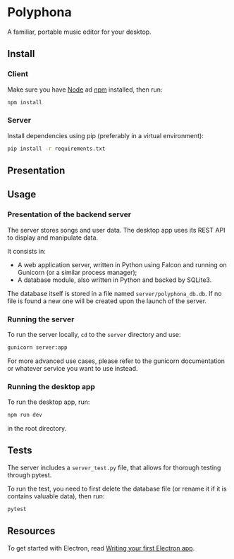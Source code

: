 # Polyphona

A familiar, portable music editor for your desktop. 

## Install

### Client

Make sure you have [Node] ad [npm] installed, then run:

``` bash
npm install
```

### Server

Install dependencies using pip (preferably in a virtual environment):

```bash
pip install -r requirements.txt
```

## Presentation

## Usage

### Presentation of the backend server

The server stores songs and user data. The desktop app uses its REST API
to display and manipulate data.

It consists in:

- A web application server, written in Python using Falcon and running on Gunicorn (or a similar process manager);
- A database module, also written in Python and backed by SQLite3.

The database itself is stored in a file named `server/polyphona_db.db`.
If no file is found a new one will be created upon the launch of the server.

### Running the server

To run the server locally, `cd` to the `server` directory and use:

```bash
gunicorn server:app
```

For more advanced use cases, please refer to the gunicorn documentation or whatever service you want to use instead.

### Running the desktop app

To run the desktop app, run:

```bash
npm run dev
```

in the root directory.

## Tests

The server includes a `server_test.py` file, that allows for thorough testing through pytest.

To run the test, you need to first delete the database file (or rename it if it is contains valuable data), then run:

``` bash
pytest
```

## Resources

To get started with Electron, read [Writing your first Electron app](https://electronjs.org/docs/tutorial/first-app).

[Node]: https://nodejs.org/en/
[npm]: https://www.npmjs.com/get-npm
[Falcon]: https://falcon.readthedocs.io/en/stable/
[gunicorn]: https://gunicorn.org/
[sqlite3]: https://docs.python.org/3.4/library/sqlite3.html
[pytest]: https://docs.pytest.org/en/latest/
[pip]: https://pypi.org/project/pip/
